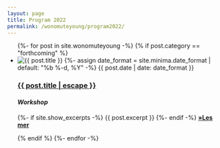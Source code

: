 ```yaml
---
layout: page
title: Program 2022
permalink: /wonomuteyoung/program2022/
---
```


<div class="post-content-blog">

<ul class="post-list">
  {%- for post in site.wonomuteyoung -%}
  {% if post.category == "forthcoming" %}

  <li>
  <img src="{{ post.image | prepend: site.baseurl }}" alt="{{ post.title }}" title="{{ post.title }}">
    {%- assign date_format = site.minima.date_format | default: "%b %-d, %Y" -%}
    <span class="post-meta">{{ post.date | date: date_format }}</span>
    <!-- <span class="post-meta">• <a href="{{ post.url }}#disqus_thread" data-disqus-identifier="{{post.id}}">"{{ post.url | relative_url }}"</a></span>    -->
    <h3>
      <a class="post-link" href="{{ post.url | relative_url }}">
        {{ post.title | escape }}
      </a>
    </h3>
    <h4><em>Workshop</em></h4>
    <p class="excerpt-text">
    {%- if site.show_excerpts -%}
      {{ post.excerpt }}
    {%- endif -%}
    <strong><a href="{{ post.url | relative_url }}">
      »Les mer
    </a></strong>
  </p>
  
  </li>
  {% endif %}
  {%- endfor -%}
</ul>

</div>
